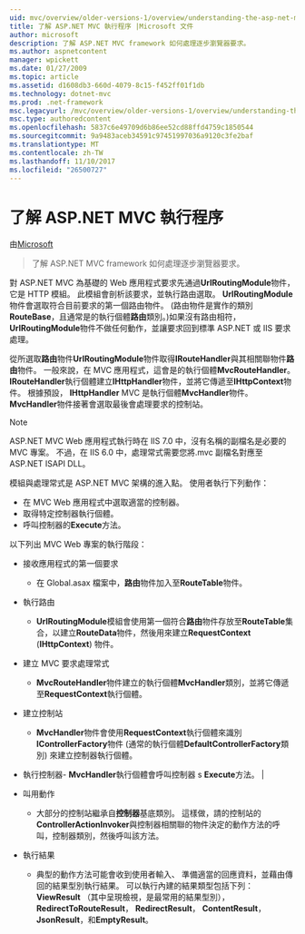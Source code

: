 ```yaml
---
uid: mvc/overview/older-versions-1/overview/understanding-the-asp-net-mvc-execution-process
title: 了解 ASP.NET MVC 執行程序 |Microsoft 文件
author: microsoft
description: 了解 ASP.NET MVC framework 如何處理逐步瀏覽器要求。
ms.author: aspnetcontent
manager: wpickett
ms.date: 01/27/2009
ms.topic: article
ms.assetid: d1608db3-660d-4079-8c15-f452ff01f1db
ms.technology: dotnet-mvc
ms.prod: .net-framework
msc.legacyurl: /mvc/overview/older-versions-1/overview/understanding-the-asp-net-mvc-execution-process
msc.type: authoredcontent
ms.openlocfilehash: 5837c6e49709d6b86ee52cd88ffd4759c1850544
ms.sourcegitcommit: 9a9483aceb34591c97451997036a9120c3fe2baf
ms.translationtype: MT
ms.contentlocale: zh-TW
ms.lasthandoff: 11/10/2017
ms.locfileid: "26500727"
---
```

<a name="understanding-the-aspnet-mvc-execution-process"></a>了解 ASP.NET MVC 執行程序
====================
由[Microsoft](https://github.com/microsoft)

> 了解 ASP.NET MVC framework 如何處理逐步瀏覽器要求。


對 ASP.NET MVC 為基礎的 Web 應用程式要求先通過**UrlRoutingModule**物件，它是 HTTP 模組。 此模組會剖析該要求，並執行路由選取。 **UrlRoutingModule**物件會選取符合目前要求的第一個路由物件。 (路由物件是實作的類別**RouteBase**，且通常是的執行個體**路由**類別。)如果沒有路由相符， **UrlRoutingModule**物件不做任何動作，並讓要求回到標準 ASP.NET 或 IIS 要求處理。

從所選取**路由**物件**UrlRoutingModule**物件取得**IRouteHandler**與其相關聯物件**路由**物件。 一般來說，在 MVC 應用程式，這會是的執行個體**MvcRouteHandler**。 **IRouteHandler**執行個體建立**IHttpHandler**物件，並將它傳遞至**IHttpContext**物件。 根據預設， **IHttpHandler** MVC 是執行個體**MvcHandler**物件。 **MvcHandler**物件接著會選取最後會處理要求的控制站。

> [!NOTE]
> ASP.NET MVC Web 應用程式執行時在 IIS 7.0 中，沒有名稱的副檔名是必要的 MVC 專案。 不過，在 IIS 6.0 中，處理常式需要您將.mvc 副檔名對應至 ASP.NET ISAPI DLL。


模組與處理常式是 ASP.NET MVC 架構的進入點。 使用者執行下列動作：

- 在 MVC Web 應用程式中選取適當的控制器。
- 取得特定控制器執行個體。
- 呼叫控制器的**Execute**方法。

以下列出 MVC Web 專案的執行階段：

- 接收應用程式的第一個要求 

    - 在 Global.asax 檔案中，**路由**物件加入至**RouteTable**物件。
- 執行路由 

    - **UrlRoutingModule**模組會使用第一個符合**路由**物件存放至**RouteTable**集合，以建立**RouteData**物件，然後用來建立**RequestContext** (**IHttpContext**) 物件。
- 建立 MVC 要求處理常式 

    - **MvcRouteHandler**物件建立的執行個體**MvcHandler**類別，並將它傳遞至**RequestContext**執行個體。
- 建立控制站 

    - **MvcHandler**物件會使用**RequestContext**執行個體來識別**IControllerFactory**物件 (通常的執行個體**DefaultControllerFactory**類別) 來建立控制器執行個體。
- 執行控制器- **MvcHandler**執行個體會呼叫控制器 s **Execute**方法。 |
- 叫用動作 

    - 大部分的控制站繼承自**控制器**基底類別。 這樣做，請的控制站的**ControllerActionInvoker**與控制器相關聯的物件決定的動作方法的呼叫，控制器類別，然後呼叫該方法。
- 執行結果 

    - 典型的動作方法可能會收到使用者輸入、 準備適當的回應資料，並藉由傳回的結果型別執行結果。 可以執行內建的結果類型包括下列： **ViewResult** （其中呈現檢視，是最常用的結果型別）， **RedirectToRouteResult**， **RedirectResult**， **ContentResult**， **JsonResult**，和**EmptyResult**。
